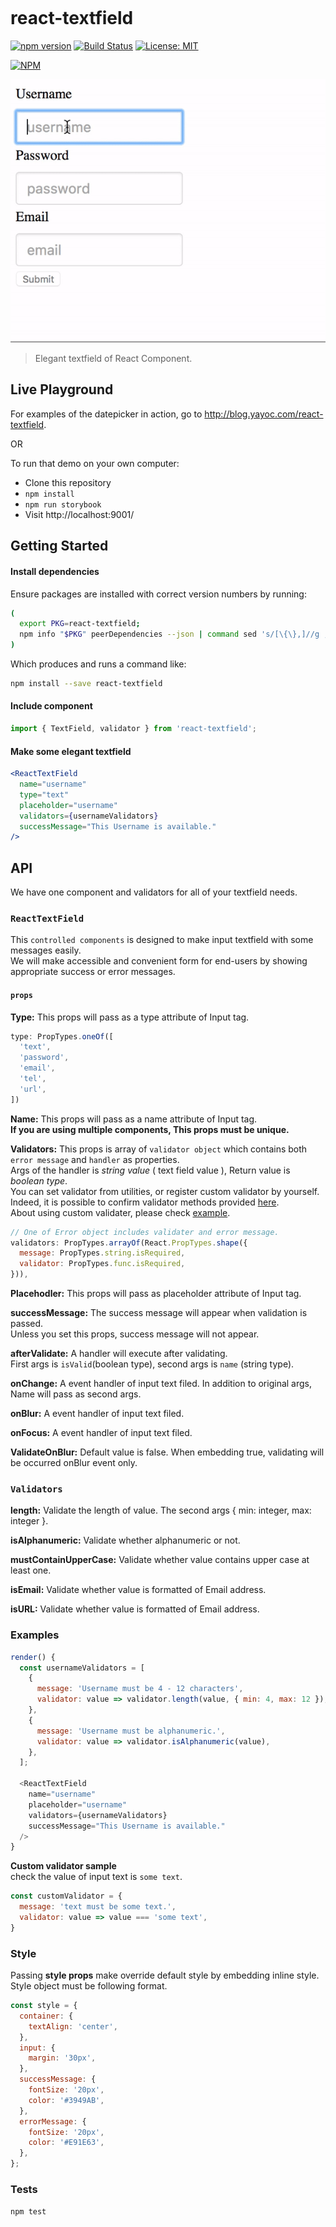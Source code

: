 # react-textfield <sup>
[![npm version](https://badge.fury.io/js/react-textfield.svg)](https://badge.fury.io/js/react-textfield)
[![Build Status](https://travis-ci.org/yayoc/react-textfield.svg?branch=master)](https://travis-ci.org/yayoc/react-textfield)
[![License: MIT](https://img.shields.io/badge/License-MIT-yellow.svg)](https://opensource.org/licenses/MIT)</sup>

[![NPM](https://nodei.co/npm/react-textfield.png)](https://nodei.co/npm/react-textfield/)

![react-textfield in demo](https://raw.githubusercontent.com/yayoc/react-textfield/master/react-textfield-demo.gif)


> Elegant textfield of React Component.

## Live Playground

For examples of the datepicker in action, go to http://blog.yayoc.com/react-textfield.

OR

To run that demo on your own computer:
* Clone this repository
* `npm install`
* `npm run storybook`
* Visit http://localhost:9001/

## Getting Started
#### Install dependencies
Ensure packages are installed with correct version numbers by running:
```sh
(
  export PKG=react-textfield;
  npm info "$PKG" peerDependencies --json | command sed 's/[\{\},]//g ; s/: /@/g; s/ *//g' | xargs npm install --save "$PKG"
)
```

Which produces and runs a command like:

```sh
npm install --save react-textfield
```

#### Include component
```js
import { TextField, validator } from 'react-textfield';
```

#### Make some elegant textfield
```jsx
<ReactTextField
  name="username"
  type="text"
  placeholder="username"
  validators={usernameValidators}
  successMessage="This Username is available."
/>
```

## API

We have one component and validators for all of your textfield needs.

### `ReactTextField`

This `controlled components` is designed to make input textfield with some messages easily.   
We will make accessible and convenient form for end-users by showing appropriate success or error messages.  

#### `props`

**Type:**
This props will pass as a type attribute of Input tag.  

```js
type: PropTypes.oneOf([
  'text',
  'password',
  'email',
  'tel',
  'url',
])
```

**Name:**
This props will pass as a name attribute of Input tag.  
**If you are using multiple components, This props must be unique.**

**Validators:**
This props is array of `validator object` which contains both `error message` and `handler` as properties.  
Args of the handler is *string value* ( text field value ), Return value is *boolean type*.  
You can set validator from utilities, or register custom validator by yourself.  
Indeed, it is possible to confirm validator methods provided [here](#-validators-).  
About using custom validater, please check [example](#examples).

```js
// One of Error object includes validater and error message.
validators: PropTypes.arrayOf(React.PropTypes.shape({
  message: PropTypes.string.isRequired,
  validator: PropTypes.func.isRequired,
})),
```

**Placehodler:**
This props will pass as placeholder attribute of Input tag.

**successMessage:**
The success message will appear when validation is passed.  
Unless you set this props, success message will not appear.

**afterValidate:**
A handler will execute after validating.  
First args is `isValid`(boolean type), second args is `name` (string type).

**onChange:**
A event handler of input text filed. In addition to original args, Name will pass as second args.

**onBlur:**
A event handler of input text filed.

**onFocus:**
A event handler of input text filed.

**ValidateOnBlur:**
Default value is false. When embedding true, validating will be occurred onBlur event only.

### `Validators`

**length:**
Validate the length of value. The second args { min: integer, max: integer }.

**isAlphanumeric:**
Validate whether alphanumeric or not.

**mustContainUpperCase:**
Validate whether value contains upper case at least one.

**isEmail:**
Validate whether value is formatted of Email address.

**isURL:**
Validate whether value is formatted of Email address.

### Examples

```js
render() {
  const usernameValidators = [
    {
      message: 'Username must be 4 - 12 characters',
      validator: value => validator.length(value, { min: 4, max: 12 }),
    },
    {
      message: 'Username must be alphanumeric.',
      validator: value => validator.isAlphanumeric(value),
    },
  ];

  <ReactTextField
    name="username"
    placeholder="username"
    validators={usernameValidators}
    successMessage="This Username is available."
  />
}

```
**Custom validator sample**  
check the value of input text is `some text`.

```js
const customValidator = {
  message: 'text must be some text.',
  validator: value => value === 'some text',
}
```


### Style

Passing **style props** make override default style by embedding inline style.
Style object must be following format. 

```js
const style = {
  container: {
    textAlign: 'center',
  },
  input: {
    margin: '30px',
  },
  successMessage: {
    fontSize: '20px',
    color: '#3949AB',
  },
  errorMessage: {
    fontSize: '20px',
    color: '#E91E63',
  },
};
``` 

### Tests

`npm test`




